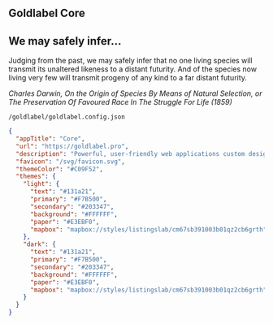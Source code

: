 
## Goldlabel Core

## We may safely infer...

Judging from the past, we may safely infer that no one living species will transmit its unaltered likeness to a distant futurity. And of the species now living very few will transmit progeny of any kind to a far distant futurity.

_Charles Darwin, On the Origin of Species By Means of Natural Selection, or The Preservation Of Favoured Race In The Struggle For Life (1859)_


`/goldlabel/goldlabel.config.json`

```json
{
  "appTitle": "Core",
  "url": "https://goldlabel.pro",
  "description": "Powerful, user-friendly web applications custom designed to streamline tasks, boost productivity, and enhance customer experience",
  "favicon": "/svg/favicon.svg",
  "themeColor": "#C09F52",
  "themes": {
    "light": {
      "text": "#131a21",
      "primary": "#F7B500",
      "secondary": "#203347",
      "background": "#FFFFFF",
      "paper": "#E3EBF0",
      "mapbox": "mapbox://styles/listingslab/cm67sb391003b01qz2cb6grth"
    },
    "dark": {
      "text": "#131a21",
      "primary": "#F7B500",
      "secondary": "#203347",
      "background": "#FFFFFF",
      "paper": "#E3EBF0",
      "mapbox": "mapbox://styles/listingslab/cm67sb391003b01qz2cb6grth"
    }
  }
}

```